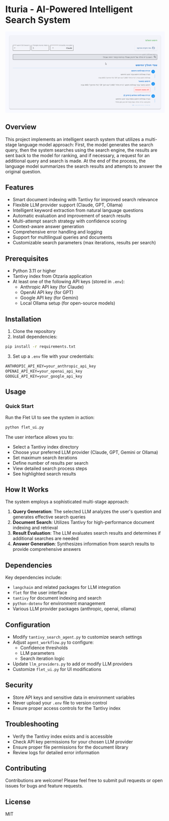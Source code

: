 # Ituria - AI-Powered Intelligent Search System
![alt text](image.gif)

## Overview
This project implements an intelligent search system that utilizes a multi-stage language model approach: First, the model generates the search query, then the system searches using the search engine, the results are sent back to the model for ranking, and if necessary, a request for an additional query and search is made. At the end of the process, the language model summarizes the search results and attempts to answer the original question.

## Features
- Smart document indexing with Tantivy for improved search relevance
- Flexible LLM provider support (Claude, GPT, Ollama)
- Intelligent keyword extraction from natural language questions
- Automatic evaluation and improvement of search results
- Multi-attempt search strategy with confidence scoring
- Context-aware answer generation
- Comprehensive error handling and logging
- Support for multilingual queries and documents
- Customizable search parameters (max iterations, results per search)

## Prerequisites
- Python 3.11 or higher
- Tantivy index from Otzaria application
- At least one of the following API keys (stored in `.env`):
  - Anthropic API key (for Claude)
  - OpenAI API key (for GPT)
  - Google API key (for Gemini)
  - Local Ollama setup (for open-source models)

## Installation
1. Clone the repository
2. Install dependencies:
```bash
pip install -r requirements.txt
```

3. Set up a `.env` file with your credentials:
```
ANTHROPIC_API_KEY=your_anthropic_api_key
OPENAI_API_KEY=your_openai_api_key
GOOGLE_API_KEY=your_google_api_key
```

## Usage
### Quick Start
Run the Flet UI to see the system in action:

```bash
python flet_ui.py
```

The user interface allows you to:
- Select a Tantivy index directory
- Choose your preferred LLM provider (Claude, GPT, Gemini or Ollama)
- Set maximum search iterations
- Define number of results per search
- View detailed search process steps
- See highlighted search results

## How It Works
The system employs a sophisticated multi-stage approach:

1. **Query Generation**: The selected LLM analyzes the user's question and generates effective search queries
2. **Document Search**: Utilizes Tantivy for high-performance document indexing and retrieval
3. **Result Evaluation**: The LLM evaluates search results and determines if additional searches are needed
4. **Answer Generation**: Synthesizes information from search results to provide comprehensive answers

## Dependencies
Key dependencies include:
- `langchain` and related packages for LLM integration
- `flet` for the user interface
- `tantivy` for document indexing and search
- `python-dotenv` for environment management
- Various LLM provider packages (anthropic, openai, ollama)

## Configuration
- Modify `tantivy_search_agent.py` to customize search settings
- Adjust `agent_workflow.py` to configure:
  - Confidence thresholds
  - LLM parameters
  - Search iteration logic
- Update `llm_providers.py` to add or modify LLM providers
- Customize `flet_ui.py` for UI modifications

## Security
- Store API keys and sensitive data in environment variables
- Never upload your `.env` file to version control
- Ensure proper access controls for the Tantivy index

## Troubleshooting
- Verify the Tantivy index exists and is accessible
- Check API key permissions for your chosen LLM provider
- Ensure proper file permissions for the document library
- Review logs for detailed error information

## Contributing
Contributions are welcome! Please feel free to submit pull requests or open issues for bugs and feature requests.

## License
MIT